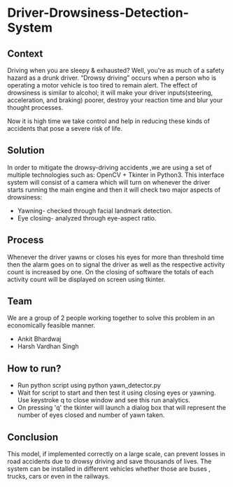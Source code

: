# Driver-Drowsiness-Detection-System

## Context
Driving when you are sleepy & exhausted? Well, you're as much of a safety hazard as a drunk driver. “Drowsy driving” occurs when a person who is operating a motor vehicle is too tired to remain alert. The effect of drowsiness is similar to alcohol; it will make your driver inputs(steering, acceleration, and braking) poorer, destroy your reaction time and blur your thought processes.

Now it is high time we take control and help in reducing these kinds of accidents that pose a severe risk of life.

## Solution
In order to mitigate the drowsy-driving accidents ,we are using a set of multiple technologies such as: OpenCV + Tkinter in Python3. This interface system will consist of a camera which will turn on whenever the driver starts running the main engine and then it will check two major aspects of drowsiness:
* Yawning- checked through facial landmark detection.
* Eye closing- analyzed through eye-aspect ratio.

## Process
Whenever the driver yawns or closes his eyes for more than threshold time then the alarm goes on to signal the driver as well as the respective activity count is increased by one. On the closing of software the totals of each activity count will be displayed on screen using tkinter.

## Team
We are a group of 2 people working together to solve this problem in an economically feasible manner.
* Ankit Bhardwaj
* Harsh Vardhan Singh

## How to run?
* Run python script using python yawn_detector.py
* Wait for script to start and then test it using closing eyes or yawning. Use keystroke q to close window and see this run analytics.
* On pressing 'q' the tkinter will launch a dialog box that will represent the number of eyes closed and number of yawn taken.

## Conclusion
This model, if implemented correctly on a large scale, can prevent losses in road accidents due to drowsy driving and save thousands of lives. The system can be installed in different vehicles whether those are buses , trucks, cars or even in the railways.
